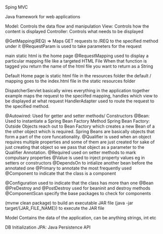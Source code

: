 Sping MVC

Java framework for web applications 

Model: Controls the data flow and manipulation
View: Controls how the content is displayed
Controller: Controls what needs to be displayed


@GetMapping(REQ) => Maps GET requests to /REQ to the specified method under it
@RequestParam is used to take parameters for the request

main static html is the home page
@RequestMapping used to display a particular mapping file like a targeted HTML File
When that function is tagged you return the name of the html file you want to return as a String

Default Home page is static html file in the resources folder
the default / mapping goes to the index.html file in the static resources folder

DispatcherServlet basically wires everything in the application together 
example maps the request to the speciifed mapping, handles which view to be displayed at what request
HandlerAdapter used to route the request to the specified method.


@Autowired: Used for getter and setter methods/ Constructors
@Bean: Used to instantiate a Spring Bean Factory Method
Spring Bean Factory: Outside Objects reach out to Bean Factory which creates a new Bean of a the other object which is required.
Spring Beans are basically objects that form a part of the core funcationality.
@Qualifier is used when an object requires multiple properties and some of them are just created for sake of just creating that object so we pass that object as a parameter to the Qualifier Annotation.
@Required used on setter methods to mark compulsary properties
@Value is used to inject property values eg in setters or constructors
@DependsOn to intialize another bean before the annotated one
@Primary to annotate the most frequently used @Component to indicate that the class is a component


@Configuration used to indicate that the class has more than one @Bean
@PreDestroy and @PostDestroy used for beaninit and destroy methods
@ComponentScan specify the base packages to check for components


(mvnw clean package) to build an executable JAR file 
(java -jar target/{JAR_FILE_NAME}) to execute the JAR file

Model Contains the data of the application, can be anything strings, int etc

DB Initialization
JPA: Java Persistence API
